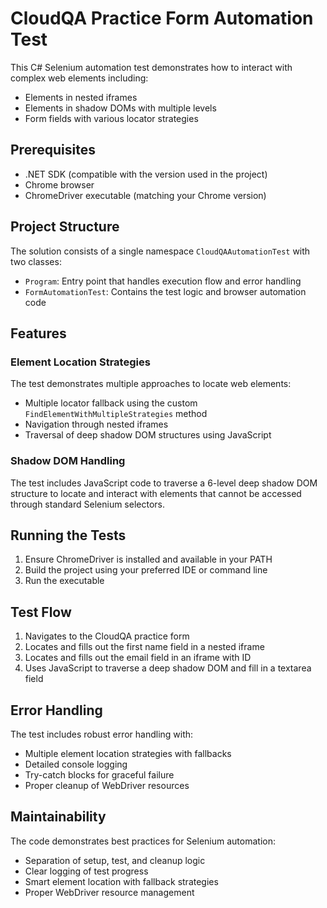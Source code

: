 # CloudQA Practice Form Automation Test

This C# Selenium automation test demonstrates how to interact with complex web elements including:
- Elements in nested iframes
- Elements in shadow DOMs with multiple levels
- Form fields with various locator strategies

## Prerequisites

- .NET SDK (compatible with the version used in the project)
- Chrome browser
- ChromeDriver executable (matching your Chrome version)

## Project Structure

The solution consists of a single namespace `CloudQAAutomationTest` with two classes:
- `Program`: Entry point that handles execution flow and error handling
- `FormAutomationTest`: Contains the test logic and browser automation code

## Features

### Element Location Strategies

The test demonstrates multiple approaches to locate web elements:
- Multiple locator fallback using the custom `FindElementWithMultipleStrategies` method
- Navigation through nested iframes
- Traversal of deep shadow DOM structures using JavaScript

### Shadow DOM Handling

The test includes JavaScript code to traverse a 6-level deep shadow DOM structure to locate and interact with elements that cannot be accessed through standard Selenium selectors.

## Running the Tests

1. Ensure ChromeDriver is installed and available in your PATH
2. Build the project using your preferred IDE or command line
3. Run the executable

## Test Flow

1. Navigates to the CloudQA practice form
2. Locates and fills out the first name field in a nested iframe
3. Locates and fills out the email field in an iframe with ID
4. Uses JavaScript to traverse a deep shadow DOM and fill in a textarea field

## Error Handling

The test includes robust error handling with:
- Multiple element location strategies with fallbacks
- Detailed console logging
- Try-catch blocks for graceful failure
- Proper cleanup of WebDriver resources

## Maintainability

The code demonstrates best practices for Selenium automation:
- Separation of setup, test, and cleanup logic
- Clear logging of test progress
- Smart element location with fallback strategies
- Proper WebDriver resource management